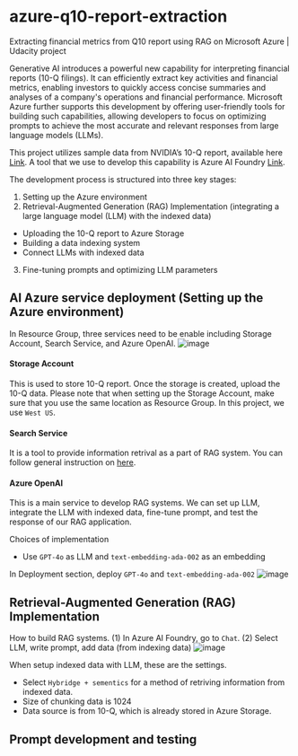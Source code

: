# azure-q10-report-extraction
Extracting financial metrics from Q10 report using RAG on Microsoft Azure | Udacity project

Generative AI introduces a powerful new capability for interpreting financial reports (10-Q filings). It can efficiently extract key activities and financial metrics, enabling investors to quickly access concise summaries and analyses of a company's operations and financial performance. Microsoft Azure further supports this development by offering user-friendly tools for building such capabilities, allowing developers to focus on optimizing prompts to achieve the most accurate and relevant responses from large language models (LLMs).

This project utilizes sample data from NVIDIA’s 10-Q report, available here [Link](https://www.sec.gov/Archives/edgar/data/1045810/000104581024000264/nvda-20240728.htm).
A tool that we use to develop this capability is Azure AI Foundry [Link](https://ai.azure.com/).

The development process is structured into three key stages:
1. Setting up the Azure environment
2. Retrieval-Augmented Generation (RAG) Implementation (integrating a large language model (LLM) with the indexed data)
  - Uploading the 10-Q report to Azure Storage
  - Building a data indexing system
  - Connect LLMs with indexed data
3. Fine-tuning prompts and optimizing LLM parameters

## AI Azure service deployment (Setting up the Azure environment)
In Resource Group, three services need to be enable including Storage Account, Search Service, and Azure OpenAI.
![image](https://github.com/user-attachments/assets/79b5ffdf-4073-4439-b8a5-dda0d3920fe0)
#### Storage Account
This is used to store 10-Q report. Once the storage is created, upload the 10-Q data. Please note that when setting up the Storage Account, make sure that you use the same location as Resource Group. In this project, we use `West US`.
#### Search Service
It is a tool to provide information retrival as a part of RAG system. You can follow general instruction on [here](https://learn.microsoft.com/en-us/azure/search/search-create-service-portal).
#### Azure OpenAI
This is a main service to develop RAG systems. We can set up LLM, integrate the LLM with indexed data, fine-tune prompt, and test the response of our RAG application. 

Choices of implementation
- Use `GPT-4o` as LLM and `text-embedding-ada-002` as an embedding


In Deployment section, deploy `GPT-4o` and `text-embedding-ada-002`
![image](https://github.com/user-attachments/assets/8001e36a-4689-4740-a017-fb33f428c361)


## Retrieval-Augmented Generation (RAG) Implementation
How to build RAG systems.
(1) In Azure AI Foundry, go to `Chat`.
(2) Select LLM, write prompt, add data (from indexing data)
![image](https://github.com/user-attachments/assets/60440175-28bf-42d0-aa6f-f389b3d5e60a)

When setup indexed data with LLM, these are the settings.
- Select `Hybridge + sementics` for a method of retriving information from indexed data.
- Size of chunking data is 1024
- Data source is from 10-Q, which is already stored in Azure Storage.


## Prompt development and testing





